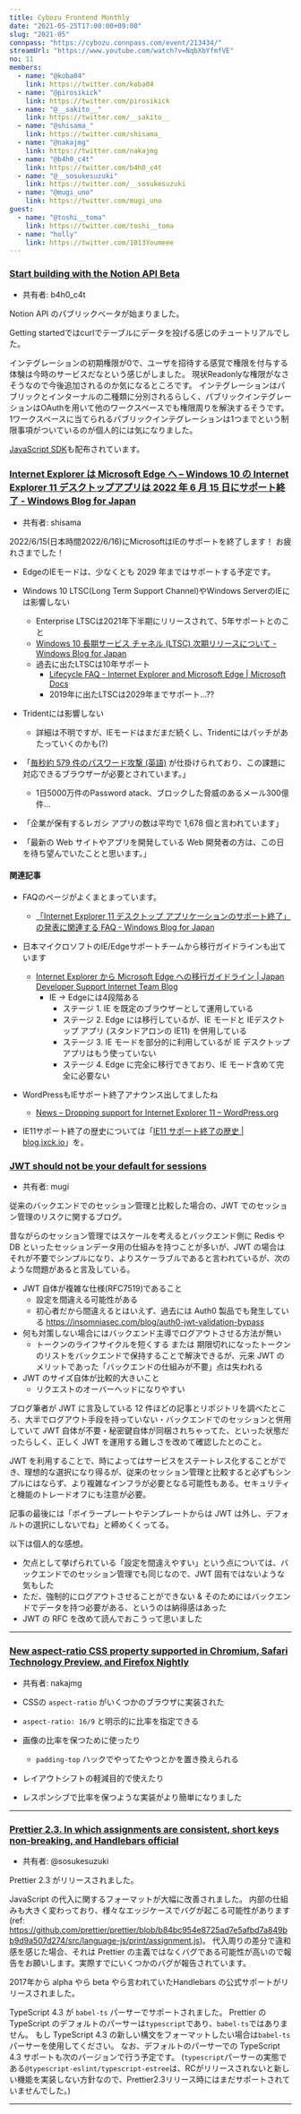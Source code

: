 ```yaml
---
title: Cybozu Frontend Monthly
date: "2021-05-25T17:00:00+09:00"
slug: "2021-05"
connpass: "https://cybozu.connpass.com/event/213434/"
streamUrl: "https://www.youtube.com/watch?v=NqbXbYfmfVE"
no: 11
members:
  - name: "@koba04"
    link: https://twitter.com/koba04
  - name: "@pirosikick"
    link: https://twitter.com/pirosikick
  - name: "@__sakito__"
    link: https://twitter.com/__sakito__
  - name: "@shisama_"
    link: https://twitter.com/shisama_
  - name: "@nakajmg"
    link: https://twitter.com/nakajmg
  - name: "@b4h0_c4t"
    link: https://twitter.com/b4h0_c4t
  - name: "@__sosukesuzuki"
    link: https://twitter.com/__sosukesuzuki
  - name: "@mugi_uno"
    link: https://twitter.com/mugi_uno
guest:
  - name: "@toshi__toma"
    link: https://twitter.com/toshi__toma
  - name: "holly"
    link: https://twitter.com/1013Youmeee
---
```


### [Start building with the Notion API Beta](https://developers.notion.com/)

- 共有者: b4h0_c4t

Notion API のパブリックベータが始まりました。

Getting startedではcurlでテーブルにデータを投げる感じのチュートリアルでした。

インテグレーションの初期権限が0で、ユーザを招待する感覚で権限を付与する体験は今時のサービスだなという感じがしました。
現状Readonlyな権限がなさそうなので今後追加されるのか気になるところです。
インテグレーションはパブリックとインターナルの二種類に分別されるらしく、パブリックインテグレーションはOAuthを用いて他のワークスペースでも権限周りを解決するそうです。
1ワークスペースに当てられるパブリックインテグレーションは1つまでという制限事項がついているのが個人的には気になりました。

[JavaScript SDK](https://github.com/makenotion/notion-sdk-js)も配布されています。

### [Internet Explorer は Microsoft Edge へ – Windows 10 の Internet Explorer 11 デスクトップアプリは 2022 年 6 月 15 日にサポート終了 - Windows Blog for Japan](https://blogs.windows.com/japan/2021/05/19/the-future-of-internet-explorer-on-windows-10-is-in-microsoft-edge/)

- 共有者: shisama

2022/6/15(日本時間2022/6/16)にMicrosoftはIEのサポートを終了します！
お疲れさまでした！

- EdgeのIEモードは、少なくとも 2029 年まではサポートする予定です。

- Windows 10 LTSC(Long Term Support Channel)やWindows ServerのIEには影響しない
  - Enterprise LTSCは2021年下半期にリリースされて、5年サポートとのこと
  - [Windows 10 長期サービス チャネル (LTSC) 次期リリースについて - Windows Blog for Japan](https://blogs.windows.com/japan/2021/02/25/the-next-windows-10-long-term-servicing-channel-ltsc-release/)
  - 過去に出たLTSCは10年サポート
    - [Lifecycle FAQ - Internet Explorer and Microsoft Edge | Microsoft Docs](https://docs.microsoft.com/en-us/lifecycle/faq/internet-explorer-microsoft-edge)
    - 2019年に出たLTSCは2029年までサポート...??
- Tridentには影響しない
  - 詳細は不明ですが、IEモードはまだまだ続くし、Tridentにはパッチがあたっていくのかも(?)
- 「[毎秒約 579 件のパスワード攻撃 (英語)](https://www.microsoft.com/security/blog/2021/05/12/securing-a-new-world-of-hybrid-work-what-to-know-and-what-to-do/) が仕掛けられており、この課題に対応できるブラウザーが必要とされています。」
  - 1日5000万件のPassword atack、ブロックした脅威のあるメール300億件...
- 「企業が保有するレガシ アプリの数は平均で 1,678 個と言われています」
- 「最新の Web サイトやアプリを開発している Web 開発者の方は、この日を待ち望んでいたことと思います。」

#### 関連記事
- FAQのページがよくまとまっています。
  - [「Internet Explorer 11 デスクトップ アプリケーションのサポート終了」の発表に関連する FAQ - Windows Blog for Japan](https://blogs.windows.com/japan/2021/05/19/internet-explorer-11-desktop-app-retirement-faq/)

- 日本マイクロソフトのIE/Edgeサポートチームから移行ガイドラインも出ています
  - [Internet Explorer から Microsoft Edge への移行ガイドライン | Japan Developer Support Internet Team Blog](https://jpdsi.github.io/blog/internet-explorer-microsoft-edge/guidelines-for-migrating-from-ie-to-microsoft-edge/)
    - IE -> Edgeには4段階ある
      - ステージ 1. IE を既定のブラウザーとして運用している
      - ステージ 2. Edge には移行しているが、IE モードと IEデスクトップ アプリ (スタンドアロンの IE11) を併用している
      - ステージ 3. IE モードを部分的に利用しているが IE デスクトップ アプリはもう使っていない
      - ステージ 4. Edge に完全に移行できており、IE モード含めて完全に必要ない

- WordPressもIEサポート終了アナウンス出してましたね
  - [News – Dropping support for Internet Explorer 11 – WordPress.org](https://wordpress.org/news/2021/05/dropping-support-for-internet-explorer-11/)

- IE11サポート終了の歴史については「[IE11 サポート終了の歴史 | blog.jxck.io](https://blog.jxck.io/entries/2021-05-11/end-of-ie.html)」を。

### [JWT should not be your default for sessions](https://evertpot.com/jwt-is-a-bad-default/)

- 共有者: mugi

従来のバックエンドでのセッション管理と比較した場合の、JWT でのセッション管理のリスクに関するブログ。

昔ながらのセッション管理ではスケールを考えるとバックエンド側に Redis や DB といったセッションデータ用の仕組みを持つことが多いが、JWT の場合はそれが不要でシンプルになり、よりスケーラブルであると言われているが、次のような問題があると言及している。

- JWT 自体が複雑な仕様(RFC7519)であること
  - 設定を間違える可能性がある
  - 初心者だから間違えるとはいえず、過去には Auth0 製品でも発生している
    https://insomniasec.com/blog/auth0-jwt-validation-bypass
- 何も対策しない場合にはバックエンド主導でログアウトさせる方法が無い
  - トークンのライフサイクルを短くする または 期限切れになったトークンのリストをバックエンドで保持することで解決できるが、元来 JWT のメリットであった「バックエンドの仕組みが不要」点は失われる
- JWT のサイズ自体が比較的大きいこと
  - リクエストのオーバーヘッドになりやすい

ブログ筆者が JWT に言及している 12 件ほどの記事とリポジトリを調べたところ、大半でログアウト手段を持っていない・バックエンドでのセッションと併用していて JWT 自体が不要・秘密鍵自体が同梱されちゃってた、といった状態だったらしく、正しく JWT を運用する難しさを改めて確認したとのこと。

JWT を利用することで、時によってはサービスをステートレス化することができ、理想的な選択になり得るが、従来のセッション管理と比較すると必ずもシンプルにはならず、より複雑なインフラが必要となる可能性もある。セキュリティと機能のトレードオフにも注意が必要。

記事の最後には「ボイラープレートやテンプレートからは JWT は外し、デフォルトの選択にしないでね」と締めくくってる。

以下は個人的な感想。

- 欠点として挙げられている「設定を間違えやすい」という点については、バックエンドでのセッション管理でも同じなので、JWT 固有ではないような気もした
- ただ、強制的にログアウトさせることができない & そのためにはバックエンドでデータを持つ必要がある、というのは納得感はあった
- JWT の RFC を改めて読んでおこうって思いました

---

### [New aspect-ratio CSS property supported in Chromium, Safari Technology Preview, and Firefox Nightly](https://web.dev/aspect-ratio/)

- 共有者: nakajmg

- CSSの `aspect-ratio` がいくつかのブラウザに実装された
- `aspect-ratio: 16/9` と明示的に比率を指定できる
- 画像の比率を保つために使ったり
  - `padding-top` ハックでやってたやつとかを置き換えられる
- レイアウトシフトの軽減目的で使えたり
- レスポンシブで比率を保つような実装がより簡単になりました 

---

### [Prettier 2.3. In which assignments are consistent, short keys non-breaking, and Handlebars official](https://prettier.io/blog/2021/05/09/2.3.0.html)

- 共有者: @sosukesuzuki

Prettier 2.3 がリリースされました。

JavaScript の代入に関するフォーマットが大幅に改善されました。
内部の仕組みも大きく変わっており、様々なエッジケースでバグが起こる可能性があります(ref: https://github.com/prettier/prettier/blob/b84bc954e8725ad7e5afbd7a849bb9d9a507d274/src/language-js/print/assignment.js)。
代入周りの差分で違和感を感じた場合、それは Prettier の主義ではなくバグである可能性が高いので報告をお願いします。実際すでにいくつかのバグが報告されています。

2017年から alpha やら beta やら言われていたHandlebars の公式サポートがリリースされました。

TypeScript 4.3 が `babel-ts` パーサーでサポートされました。
Prettier の TypeScript のデフォルトのパーサーは`typescript`であり、`babel-ts`ではありません。
もし TypeScript 4.3 の新しい構文をフォーマットしたい場合は`babel-ts`パーサーを使用してください。
なお、デフォルトのパーサーでの TypeScript 4.3 サポートも次のバージョンで行う予定です。
(`typescript`パーサーの実態である`@typescript-eslint/typescript-estree`は、RCがリリースされないと新しい機能を実装しない方針なので、Prettier2.3リリース時にはまだサポートされていませんでした。)

---

